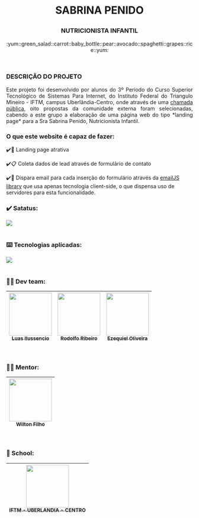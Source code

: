 # <p align="center">SABRINA PENIDO</p>
### <p align="center">NUTRICIONISTA INFANTIL</p> 
<p align="center">:yum::green_salad::carrot::baby_bottle::pear::avocado::spaghetti::grapes::rice::yum:</p>
<BR>

### DESCRIÇÃO DO PROJETO
<p  align="justify">Este projeto foi desenvolvido por alunos do 3º Período do Curso Superior Tecnológico de Sistemas Para Internet, do Instituto Federal do Triangulo Mineiro - IFTM, campus Uberlândia-Centro, onde através de uma <a  href="https://iftm.edu.br/editais/projetos-de-ensino-pesquisa-e-extensao/apoio-a-projetos-de-extensao/20230330/chamada-publica-30-03-2023-edital-recebimento-de-demandas-da-comunidade-externa-para-proposicao-de-solucoes-basead/" target="_blank">chamada pública</a>, oito propostas da comunidade externa foram selecionadas, cabendo a este grupo a elaboração de uma página web do tipo *landing page* para a Sra Sabrina Penido, Nutricionista Infantil.


### O que este website é capaz de fazer:

:heavy_check_mark::dart: Landing page atrativa  

:heavy_check_mark::clipboard: Coleta dados de lead através de formulário de contato

:heavy_check_mark::e-mail: Dispara email para cada inserção do formulário através da <a  href="https://www.emailjs.com/docs/introduction/how-does-emailjs-work/">emailJS library</a> que usa apenas tecnologia client-side, o que dispensa uso de servidores para esta funcionalidade.

### :heavy_check_mark: Satatus:

<img src="https://img.shields.io/static/v1?label=BUILD&message=PASSING&color=GREEN&style=for-the-badge&logo=" />
<br>
<br>

### :keyboard: Tecnologias aplicadas:
<img src="https://skills.thijs.gg/icons?i=idea,vscode,docker,figma,html,css,js,react" />
<br>
<br>

 ### :man_technologist: Dev team:

| [<img src="https://github.com/ilussencio.png?size=460" width=115><br><sub>Luas Ilussencio</sub>](https://github.com/ilussencio) |  [<img src="https://github.com/rodolfocaribe.png?size=460" width=115><br><sub>Rodolfo Ribeiro</sub>](https://github.com/rodolfocaribe) |  [<img src="https://github.com/ezequielos.png?size=460" width=115><br><sub>Ezequiel Oliveira</sub>](https://github.com/EzequielOS) |
| :---: | :---: | :---: 
<br>


### :man_teacher: Mentor:
|[<img src="https://github.com/wilton-filho.png?size=460" width="115"/><br/><sub>Wilton Filho</sub>](https://github.com/wilton-filho)|
| :---: | 
<br>
  
### :school: School:
|[<img src="https://live.staticflickr.com/1482/24153516379_bf42f872a1_b.jpg" width="115"/><br/><sub>IFTM - UBERLANDIA - CENTRO</sub>](https://iftm.edu.br/cursos/uberlandiacentro/tecnologo/sistemas-para-internet/)|
| :---: | 
<br>

